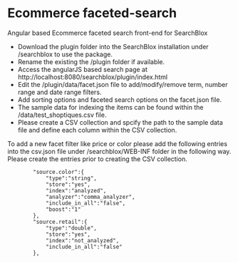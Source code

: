 Ecommerce faceted-search
==============

Angular based Ecommerce faceted search front-end for SearchBlox

- Download the plugin folder into the SearchBlox installation under /searchblox to use the package. 
- Rename the existing the /plugin folder if available.
- Access the angularJS based search page at http://localhost:8080/searchblox/plugin/index.html
- Edit the /plugin/data/facet.json file to add/modify/remove term, number range and date range filters.
- Add sorting options and faceted search options on the facet.json file. 
- The sample data for indexing the items can be found within the /data/test_shoptiques.csv file.
- Please create a CSV collection and spcify the path to the sample data file and define each column within the CSV collection.

To add a new facet filter like price or color please add the following entries into the csv.json file under /searchblox/WEB-INF folder in the following way. Please create the entries prior to creating the CSV collection.

            "source.color":{
                "type":"string",
                "store":"yes",
                "index":"analyzed",
                "analyzer":"comma_analyzer",
                "include_in_all":"false",
                "boost":"1"
            },
            "source.retail":{
                "type":"double",
                "store":"yes",
                "index":"not_analyzed",
                "include_in_all":"false"
            },
